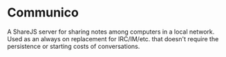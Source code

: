 # Communico

A ShareJS server for sharing notes among computers in a local network.
Used as an always on replacement for IRC/IM/etc. that doesn't require
the persistence or starting costs of conversations.
